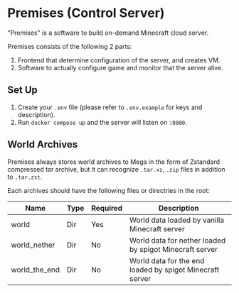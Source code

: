 # Premises (Control Server)

"Premises" is a software to build on-demand Minecraft cloud server.

Premises consists of the following 2 parts:

1. Frontend that determine configuration of the server, and creates VM.
2. Software to actually configure game and monitor that the server alive.

## Set Up

1. Create your `.env` file (please refer to `.env.example` for keys and description).
2. Run `docker compose up` and the server will listen on `:8000`.

## World Archives

Premises always stores world archives to Mega in the form of Zstandard compressed tar archive,
but it can recognize `.tar.xz`, `.zip` files in addition to `.tar.zst`.

Each archives should have the following files or directries in the root:

Name            | Type | Required | Description
----------------|------|----------|----------------------------------------------------------
world           | Dir  | Yes      | World data loaded by vanilla Minecraft server
world\_nether   | Dir  | No       | World data for nether loaded by spigot Minecraft server
world\_the\_end | Dir  | No       | World data for the end loaded by spigot Minecraft server
